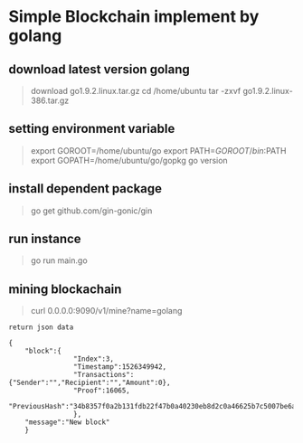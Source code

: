 # Simple Blockchain implement by golang

## download latest version golang
> download go1.9.2.linux.tar.gz
> cd /home/ubuntu
> tar -zxvf go1.9.2.linux-386.tar.gz

## setting environment variable
> export GOROOT=/home/ubuntu/go
> export PATH=$GOROOT/bin:$PATH
> export GOPATH=/home/ubuntu/go/gopkg
> go version

## install dependent package
> go get github.com/gin-gonic/gin

## run instance
> go run main.go

## mining blockachain
> curl 0.0.0.0:9090/v1/mine?name=golang
```
return json data

{
    "block":{
                "Index":3,
                "Timestamp":1526349942,
                "Transactions":{"Sender":"","Recipient":"","Amount":0},
                "Proof":16065,
                "PreviousHash":"34b8357f0a2b131fdb22f47b0a40230eb8d2c0a46625b7c5007be6addca6d29e"
                },
    "message":"New block"
    }
```
